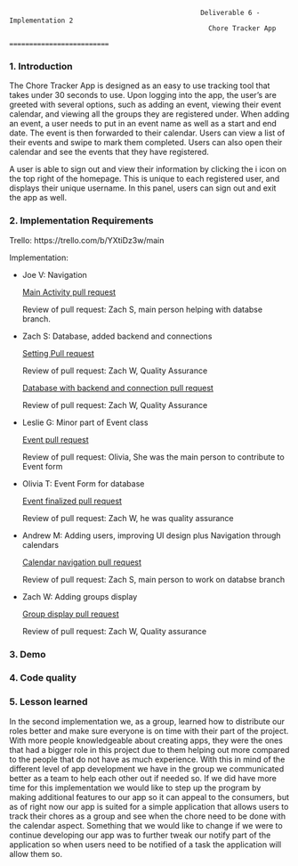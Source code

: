                                                     Deliverable 6 - Implementation 2
                                                      Chore Tracker App
                                                   =========================

<h3>1. Introduction </h3>
The Chore Tracker App is designed as an easy to use tracking tool that takes under 30 seconds to use. Upon logging into the app, the user’s are greeted with several options, such as adding an event, viewing their event calendar, and viewing all the groups they are registered under. When adding an event, a user needs to put in an event name as well as a start and end date. The event is then forwarded to their calendar. Users can view a list of their events and swipe to mark them completed. Users can also open their calendar and see the events that they have registered.

A user is able to sign out and view their information by clicking the i icon on the top right of the homepage. This is unique to each registered user, and displays their unique username. In this panel, users can sign out and exit the app as well. 

<h3>2. Implementation Requirements</h3>
Trello: https://trello.com/b/YXtiDz3w/main

Implementation:

- Joe V: Navigation

  [Main Activity pull request](https://github.com/zachspiel/ChoreTrackerApp/commit/3c4ef959576a803932fc127497bfe34e73f1ad7c)
  
  Review of pull request: Zach S, main person helping with databse branch.
  
- Zach S: Database, added backend and connections

  [Setting Pull request](https://github.com/zachspiel/ChoreTrackerApp/commit/ad7b45493c4ba765d21510e6df8d891cfa9be761)
  
  Review of pull request: Zach W, Quality Assurance 
  
  [Database with backend and connection pull request](https://github.com/zachspiel/ChoreTrackerApp/commit/d8fce98026a755504f3d78a68dbc3090ea1eada6)
  
  Review of pull request: Zach W, Quality Assurance

  
- Leslie G: Minor part of Event class

  [Event pull request](https://github.com/zachspiel/ChoreTrackerApp/commit/b7cfab861745e21233cf931d3e948664d15d22f6)
  
  Review of pull request: Olivia, She was the main person to contribute to Event form

  
- Olivia T: Event Form for database

  [Event finalized pull request](https://github.com/zachspiel/ChoreTrackerApp/commit/92438da72ada2ce060af277170b125ea9c4b6350)
  
  Review of pull request: Zach W, he was quality assurance

  
- Andrew M: Adding users, improving UI design plus Navigation through calendars

  [Calendar navigation pull request](https://github.com/zachspiel/ChoreTrackerApp/commit/84670e13b3d4bcc12251a5dce977eade449fd2a9)
 
  Review of pull request: Zach S, main person to work on databse branch

- Zach W: Adding groups display

  [Group display pull request](https://github.com/zachspiel/ChoreTrackerApp/commit/ae0eee029989fd5d7c07243f1b308d7139a0fc8d)
  
  Review of pull request: Zach W, Quality assurance


<h3>3. Demo </h3>

<h3>4. Code quality </h3>

<h3>5. Lesson learned </h3>

In the second implementation we, as a group, learned how to distribute our roles better and make sure everyone is on time with their part of the project. With more people knowledgeable about creating apps, they were the ones that had a bigger role in this project due to them helping out more compared to the people that do not have as much experience. With this in mind of the different level of app development we have in the group we communicated better as a team to help each other out if needed so. If we did have more time for this implementation we would like to step up the program by making additional features to our app so it can appeal to the consumers, but as of right now our app is suited for a simple application that allows users to track their chores as a group and see when the chore need to be done with the calendar aspect. Something that we would like to change if we were to continue developing our app was to further tweak our notify part of the application so when users need to be notified of a task the application will allow them so.
